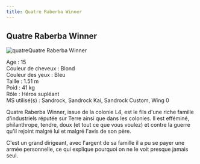 ```yaml
---
title: Quatre Raberba Winner
---
```


Quatre Raberba Winner
---------------------

![quatre](/images/stories/saga/gundamwing/persos/quatre.jpg)Quatre Raberba Winner  
  
Age : 15  
Couleur de cheveux : Blond  
Couleur des yeux : Bleu  
Taille : 1.51 m  
Poid : 41 kg  
Rôle : Héros supléant  
MS utilisé(s) : Sandrock, Sandrock Kai, Sandrock Custom, Wing 0  
  
Quatre Raberba Winner, issue de la colonie L4, est le fils d'une riche famille d'industriels réputée sur Terre ainsi que dans les colonies. Il est efféminé, philanthrope, tendre, doux (et tout ce que vous voulez) et contre la guerre qu'il rejoint malgré lui et malgré l'avis de son père.


C'est un grand dirigeant, avec l'argent de sa famille il a pu se payer une armée personnelle, ce qui explique pourquoi on ne le voit presque jamais seul.

